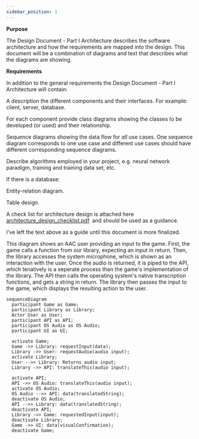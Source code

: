 ```yaml
---
sidebar_position: 1
---
```


**Purpose**

The Design Document - Part I Architecture describes the software architecture and how the requirements are mapped into the design. This document will be a combination of diagrams and text that describes what the diagrams are showing.

**Requirements**

In addition to the general requirements the Design Document - Part I Architecture will contain:

A description the different components and their interfaces. For example: client, server, database.

For each component provide class diagrams showing the classes to be developed (or used) and their relationship.

Sequence diagrams showing the data flow for _all_ use cases. One sequence diagram corresponds to one use case and different use cases should have different corresponding sequence diagrams.

Describe algorithms employed in your project, e.g. neural network paradigm, training and training data set, etc.

If there is a database:

Entity-relation diagram.

Table design.

A check list for architecture design is attached here [architecture\_design\_checklist.pdf](https://templeu.instructure.com/courses/106563/files/16928870/download?wrap=1 "architecture_design_checklist.pdf")  and should be used as a guidance.

I've left the text above as a guide until this document is more finalized.

This diagram shows an AAC user providing an input to the game. First, the game calls a function from our library, expecting an input in return. Then, the library accesses the system microphone, which is shown as an interaction with the user. Once the audio is returned, it is piped to the API, which tenatively is a seperate process than the game's implementation of the library. The API then calls the operating system's native transcription functions, and gets a string in return. The library then passes the input to the game, which displays the resulting action to the user.


```mermaid
sequenceDiagram
  participant Game as Game;
  participant Library as Library;
  Actor User as User;
  participant API as API;
  participant OS Audio as OS Audio;
  participant UI as UI;

  activate Game;
  Game ->> Library: requestInput(data);
  Library ->> User: requestAudio(audio input);
  activate Library;
  User -->> Library: Returns audio input;
  Library ->> API: translateThis(audio input);
  
  activate API;
  API ->> OS Audio: translateThis(audio input);
  activate OS Audio;
  OS Audio -->> API: data(translatedString);
  deactivate OS Audio;
  API -->> Library: data(translatedString);
  deactivate API;
  Library ->> Game: requestedInput(input);
  deactivate Library;
  Game ->> UI: data(visualConfirmation);
  deactivate Game;
```






